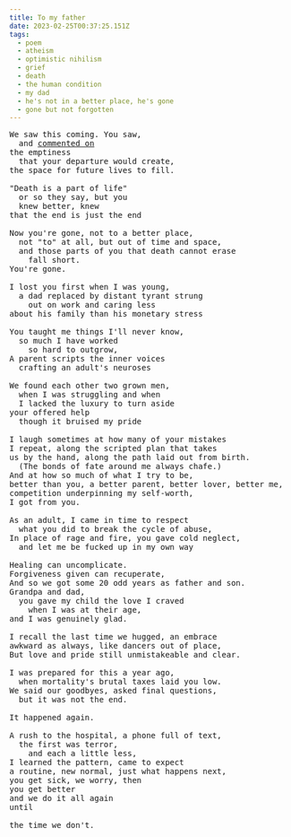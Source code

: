 ```yaml
---
title: To my father
date: 2023-02-25T00:37:25.151Z
tags:
  - poem
  - atheism
  - optimistic nihilism
  - grief
  - death
  - the human condition
  - my dad
  - he's not in a better place, he's gone
  - gone but not forgotten
---
```


<pre class="poem">We saw this coming. You saw,
  and <a href="/2023/02/jim-schlueter-1954-03-06-2023-02-18/">commented on</a>
the emptiness
  that your departure would create,
the space for future lives to fill.

"Death is a part of life"
  or so they say, but you
  knew better, knew
that the end is just the end

Now you're gone, not to a better place,
  not "to" at all, but out of time and space,
  and those parts of you that death cannot erase
    fall short.
You're gone.

I lost you first when I was young,
  a dad replaced by distant tyrant strung
    out on work and caring less
about his family than his monetary stress

You taught me things I'll never know,
  so much I have worked
    so hard to outgrow,
A parent scripts the inner voices
  crafting an adult's neuroses

We found each other two grown men,
  when I was struggling and when
  I lacked the luxury to turn aside
your offered help
  though it bruised my pride

I laugh sometimes at how many of your mistakes
I repeat, along the scripted plan that takes
us by the hand, along the path laid out from birth.
  (The bonds of fate around me always chafe.)
And at how so much of what I try to be,
better than you, a better parent, better lover, better me,
competition underpinning my self-worth,
I got from you.

As an adult, I came in time to respect
  what you did to break the cycle of abuse,
In place of rage and fire, you gave cold neglect,
  and let me be fucked up in my own way

Healing can uncomplicate.
Forgiveness given can recuperate,
And so we got some 20 odd years as father and son.
Grandpa and dad,
  you gave my child the love I craved
    when I was at their age,
and I was genuinely glad.

I recall the last time we hugged, an embrace
awkward as always, like dancers out of place,
But love and pride still unmistakeable and clear.

I was prepared for this a year ago,
  when mortality's brutal taxes laid you low.
We said our goodbyes, asked final questions,
  but it was not the end.

It happened again.

A rush to the hospital, a phone full of text,
  the first was terror,
    and each a little less,
I learned the pattern, came to expect
a routine, new normal, just what happens next,
you get sick, we worry, then
you get better
and we do it all again
until

the time we don't.
</pre>
